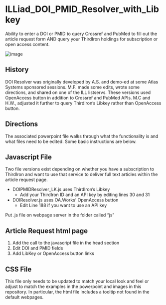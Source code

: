 # ILLiad_DOI_PMID_Resolver_with_Libkey
Ability to enter a DOI or PMID to query Crossref and PubMed to fill out the article request form AND query your ThirdIron holdings for subscription or open access content.

![image](https://github.com/hjwebb/ILLiad_DOI_PMID_Resolver_with_Libkey/assets/20861245/2271d03c-4884-45b2-842e-49cce740ee1d)


## History
DOI Resolver was originally developed by A.S. and demo-ed at some Atlas Systems sponsored sessions. M.F. made some edits, wrote some directions, and shared on one of the ILL listservs. These versions used OpenAccess button in addition to Crossref and PubMed APIs. M.C and H.W., adjusted it further to query ThirdIron’s Libkey rather than OpenAccess button.

## Directions
The associated powerpoint file walks through what the functionality is and what files need to be edited. Some basic instructions are below.

## Javascript File
Two file versions exist depending on whether you have a subscription to ThirdIron and want to use that service to deliver full text articles within the article request page. 
- DOIPMIDResolver_LK.js uses ThirdIron’s Libkey
  - Add your ThirdIron ID and an API key by editing lines 30 and 31
- DOIResolver.js uses OA.Works’ OpenAccess button
  - Edit Line 188 if you want to use an API key

Put .js file on webpage server in the folder called “js”

## Article Request html page
1. Add the call to the javascript file in the head section
2. Edit DOI and PMID fields
3. Add LibKey or OpenAccess button links

## CSS File
This file only needs to be updated to match your local look and feel or adjust to match the examples in the powerpoint and images in this repository. In particular, the html file includes a tooltip not found in the default webpages.




